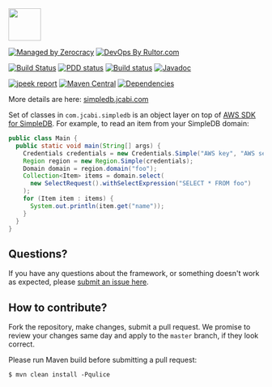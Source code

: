 <img src="http://img.jcabi.com/logo-square.png" width="64px" height="64px" />

[![Managed by Zerocracy](https://www.0crat.com/badge/C3RUBL5H9.svg)](https://www.0crat.com/p/C3RUBL5H9)
[![DevOps By Rultor.com](http://www.rultor.com/b/jcabi/jcabi-simpledb)](http://www.rultor.com/p/jcabi/jcabi-simpledb)

[![Build Status](https://travis-ci.org/jcabi/jcabi-simpledb.svg?branch=master)](https://travis-ci.org/jcabi/jcabi-simpledb)
[![PDD status](http://www.0pdd.com/svg?name=jcabi/jcabi-simpledb)](http://www.0pdd.com/p?name=jcabi/jcabi-simpledb)
[![Build status](https://ci.appveyor.com/api/projects/status/sdfe6qqji5hb4a4y/branch/master?svg=true)](https://ci.appveyor.com/project/yegor256/jcabi-simpledb/branch/master)
[![Javadoc](https://javadoc-emblem.rhcloud.com/doc/com.jcabi/jcabi-simpledb/badge.svg)](http://www.javadoc.io/doc/com.jcabi/jcabi-simpledb)

[![jpeek report](http://i.jpeek.org/com.jcabi/jcabi-simpledb/badge.svg)](http://i.jpeek.org/com.jcabi/jcabi-simpledb/)
[![Maven Central](https://maven-badges.herokuapp.com/maven-central/com.jcabi/jcabi-simpledb/badge.svg)](https://maven-badges.herokuapp.com/maven-central/com.jcabi/jcabi-simpledb)
[![Dependencies](https://www.versioneye.com/user/projects/561ac33fa193340f280010ef/badge.svg?style=flat)](https://www.versioneye.com/user/projects/561ac33fa193340f280010ef)

More details are here: [simpledb.jcabi.com](http://simpledb.jcabi.com/index.html)

Set of classes in `com.jcabi.simpledb`
is an object layer on top of
[AWS SDK for SimpleDB](http://aws.amazon.com/sdkforjava/).
For example, to read an item from your SimpleDB domain:

```java
public class Main {
  public static void main(String[] args) {
    Credentials credentials = new Credentials.Simple("AWS key", "AWS secret");
    Region region = new Region.Simple(credentials);
    Domain domain = region.domain("foo");
    Collection<Item> items = domain.select(
      new SelectRequest().withSelectExpression("SELECT * FROM foo")
    );
    for (Item item : items) {
      System.out.println(item.get("name"));
    }
  }
}
```

## Questions?

If you have any questions about the framework, or something doesn't work as expected,
please [submit an issue here](https://github.com/yegor256/jcabi/issues/new).

## How to contribute?

Fork the repository, make changes, submit a pull request.
We promise to review your changes same day and apply to
the `master` branch, if they look correct.

Please run Maven build before submitting a pull request:

```
$ mvn clean install -Pqulice
```
